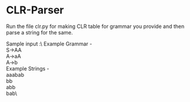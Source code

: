 # CLR-Parser
Run the file clr.py for making CLR table for grammar you provide and then parse a string for the same.

Sample input :\ 
  Example Grammar -\
    S->AA\
    A->aA\
    A->b\
  Example Strings -\
    aaabab\
    bb\
    abb\
    bab\
